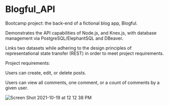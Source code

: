 # Blogful_API

Bootcamp project: the back-end of a fictional blog app, Blogful. 

Demonstrates the API capabilities of Node.js, and Knex.js, with database management via PostgreSQL/ElephantSQL and DBeaver.

Links two datasets while adhering to the design principles of representational state transfer (REST) in order to meet project requirements.

Project requirements:

Users can create, edit, or delete posts.

Users can view all comments, one comment, or a count of comments by a given user.

![Screen Shot 2021-10-19 at 12 12 38 PM](https://user-images.githubusercontent.com/86169488/137959140-9866f078-055a-4aef-9b13-1d21d36c8aa1.png)
